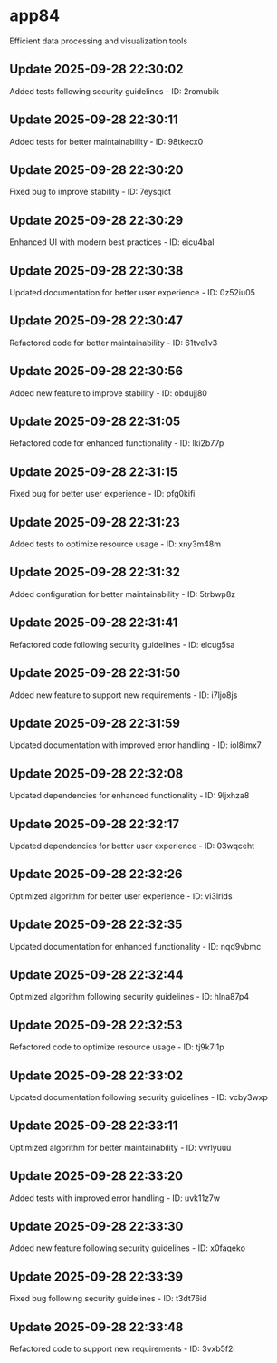 # app84
Efficient data processing and visualization tools

## Update 2025-09-28 22:30:02
Added tests following security guidelines - ID: 2romubik


## Update 2025-09-28 22:30:11
Added tests for better maintainability - ID: 98tkecx0


## Update 2025-09-28 22:30:20
Fixed bug to improve stability - ID: 7eysqict


## Update 2025-09-28 22:30:29
Enhanced UI with modern best practices - ID: eicu4bal


## Update 2025-09-28 22:30:38
Updated documentation for better user experience - ID: 0z52iu05


## Update 2025-09-28 22:30:47
Refactored code for better maintainability - ID: 61tve1v3


## Update 2025-09-28 22:30:56
Added new feature to improve stability - ID: obdujj80


## Update 2025-09-28 22:31:05
Refactored code for enhanced functionality - ID: lki2b77p


## Update 2025-09-28 22:31:15
Fixed bug for better user experience - ID: pfg0kifi


## Update 2025-09-28 22:31:23
Added tests to optimize resource usage - ID: xny3m48m


## Update 2025-09-28 22:31:32
Added configuration for better maintainability - ID: 5trbwp8z


## Update 2025-09-28 22:31:41
Refactored code following security guidelines - ID: elcug5sa


## Update 2025-09-28 22:31:50
Added new feature to support new requirements - ID: i7ljo8js


## Update 2025-09-28 22:31:59
Updated documentation with improved error handling - ID: iol8imx7


## Update 2025-09-28 22:32:08
Updated dependencies for enhanced functionality - ID: 9ljxhza8


## Update 2025-09-28 22:32:17
Updated dependencies for better user experience - ID: 03wqceht


## Update 2025-09-28 22:32:26
Optimized algorithm for better user experience - ID: vi3lrids


## Update 2025-09-28 22:32:35
Updated documentation for enhanced functionality - ID: nqd9vbmc


## Update 2025-09-28 22:32:44
Optimized algorithm following security guidelines - ID: hlna87p4


## Update 2025-09-28 22:32:53
Refactored code to optimize resource usage - ID: tj9k7i1p


## Update 2025-09-28 22:33:02
Updated documentation following security guidelines - ID: vcby3wxp


## Update 2025-09-28 22:33:11
Optimized algorithm for better maintainability - ID: vvrlyuuu


## Update 2025-09-28 22:33:20
Added tests with improved error handling - ID: uvk11z7w


## Update 2025-09-28 22:33:30
Added new feature following security guidelines - ID: x0faqeko


## Update 2025-09-28 22:33:39
Fixed bug following security guidelines - ID: t3dt76id


## Update 2025-09-28 22:33:48
Refactored code to support new requirements - ID: 3vxb5f2i

